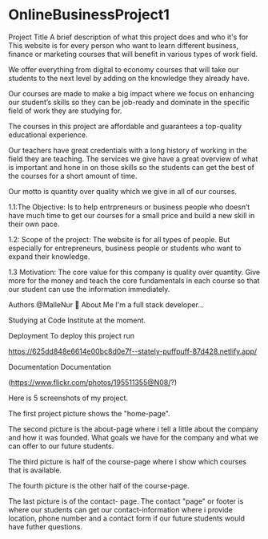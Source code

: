 # OnlineBusinessProject1

Project Title
A brief description of what this project does and who it's for This website is for every person who want to learn different business, finance or marketing courses that will benefit in various types of work field.

We offer everything from digital to economy courses that will take our students to the next level by adding on the knowledge they already have.

Our courses are made to make a big impact where we focus on enhancing our student’s skills so they can be job-ready and dominate in the specific field of work they are studying for.

The courses in this project are affordable and guarantees a top-quality educational experience.

Our teachers have great credentials with a long history of working in the field they are teaching. The services we give have a great overview of what is important and hone in on those skills so the students can get the best of the courses for a short amount of time.

Our motto is quantity over quality which we give in all of our courses.

1.1:The Objective: Is to help entrpreneurs or business people who doesn’t have much time to get our courses for a small price and build a new skill in their own pace.

1.2: Scope of the project: The website is for all types of people. But especially for entrepreneurs, business people or students who want to expand their knowledge.

1.3 Motivation: The core value for this company is quality over quantity. Give more for the money and teach the core fundamentals in each course so that our student can use the information immediately.

Authors
@MalleNur
🚀 About Me
I'm a full stack developer...

Studying at Code Institute at the moment.

Deployment
To deploy this project run

https://625dd848e6614e00bc8d0e7f--stately-puffpuff-87d428.netlify.app/

Documentation
Documentation

(https://www.flickr.com/photos/195511355@N08/?)

Here is 5 screenshots of my project.

The first project picture shows the "home-page".

The second picture is the about-page where i tell a little about the company and how it was founded. What goals we have for the company and what we can offer to our future students.

The third picture is half of the course-page where i show which courses that is available.

The fourth picture is the other half of the course-page.

The last picture is of the contact- page. The contact "page" or footer is where our students can get our contact-information where i provide location, phone number and a contact form if our future students would have futher questions.
